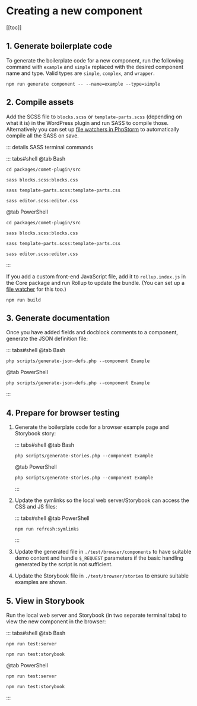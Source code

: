 # Creating a new component

[[toc]]

## 1. Generate boilerplate code

To generate the boilerplate code for a new component, run the following command with `example` and `simple` replaced
with the desired component name and type. Valid types are `simple`, `complex`, and `wrapper`.

```bash:no-line-numbers
npm run generate component -- --name=example --type=simple
```

## 2. Compile assets

Add the SCSS file to `blocks.scss` or `template-parts.scss` (depending on what it is) in the WordPress plugin and run
SASS to compile those. Alternatively you can set up [file watchers in PhpStorm](./tooling/phpstorm.md) to automatically compile
all the SASS on save.

::: details SASS terminal commands

::: tabs#shell
@tab Bash
```bash:no-line-numbers
cd packages/comet-plugin/src
```
```bash:no-line-numbers
sass blocks.scss:blocks.css
```
```bash:no-line-numbers
sass template-parts.scss:template-parts.css
```
```bash:no-line-numbers
sass editor.scss:editor.css
```
@tab PowerShell
```powershell:no-line-numbers
cd packages/comet-plugin/src
```
```powershell:no-line-numbers
sass blocks.scss:blocks.css
```
```powershell:no-line-numbers
sass template-parts.scss:template-parts.css
```
```powershell:no-line-numbers
sass editor.scss:editor.css
```
:::

If you add a custom front-end JavaScript file, add it to `rollup.index.js` in the Core package and run Rollup to update
the bundle. (You can set up a [file watcher](./tooling/phpstorm.md) for this too.)

```bash:no-line-numbers
npm run build
```

## 3. Generate documentation

Once you have added fields and docblock comments to a component, generate the JSON definition file:

::: tabs#shell
@tab Bash
```bash:no-line-numbers
php scripts/generate-json-defs.php --component Example
```
@tab PowerShell
```powershell:no-line-numbers
php scripts/generate-json-defs.php --component Example
```
:::

## 4. Prepare for browser testing

1. Generate the boilerplate code for a browser example page and Storybook story:

   ::: tabs#shell
   @tab Bash
   ```bash:no-line-numbers
   php scripts/generate-stories.php --component Example
   ```
   @tab PowerShell
   ```powershell:no-line-numbers
   php scripts/generate-stories.php --component Example
   ```
   :::

2. Update the symlinks so the local web server/Storybook can access the CSS and JS files:

   ::: tabs#shell
   @tab PowerShell
   ```powershell:no-line-numbers
   npm run refresh:symlinks
   ```
   :::

3. Update the generated file in `./test/browser/components` to have suitable demo content and handle `$_REQUEST` parameters if the basic handling generated by
   the
   script is not sufficient.

4. Update the Storybook file in `./test/browser/stories` to ensure suitable examples are shown.

## 5. View in Storybook

Run the local web server and Storybook (in two separate terminal tabs) to view the new component in the browser:

::: tabs#shell
@tab Bash
```bash:no-line-numbers
npm run test:server
```
```bash:no-line-numbers
npm run test:storybook
```
@tab PowerShell
```powershell:no-line-numbers
npm run test:server
```
```powershell:no-line-numbers
npm run test:storybook
```
:::
